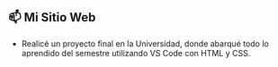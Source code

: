 ## 📫 Mi Sitio Web
- Realicé un proyecto final en la Universidad, donde abarqué todo lo aprendido del semestre utilizando VS Code con HTML y CSS.
